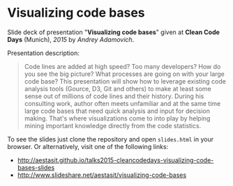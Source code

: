 
# Visualizing code bases

Slide deck of presentation "**Visualizing code bases**" given at **Clean Code Days** (Munich), *2015* by *Andrey Adamovich*.

Presentation description:

> Code lines are added at high speed? Too many developers? How do you see the big picture? What processes are going on with your large code base? This presentation will show how to leverage existing code analysis tools (Gource, D3, Git and others) to make at least some sense out of millions of code lines and their history. During his consulting work, author often meets unfamiliar and at the same time large code bases that need quick analysis and input for decision making. That's where visualizations come to into play by helping mining important knowledge directly from the code statistics.


To see the slides just clone the repository and open `slides.html` in your browser. Or alternatively, visit one of the following links:

- <http://aestasit.github.io/talks2015-cleancodedays-visualizing-code-bases-slides>
- <http://www.slideshare.net/aestasit/visualizing-code-bases>

